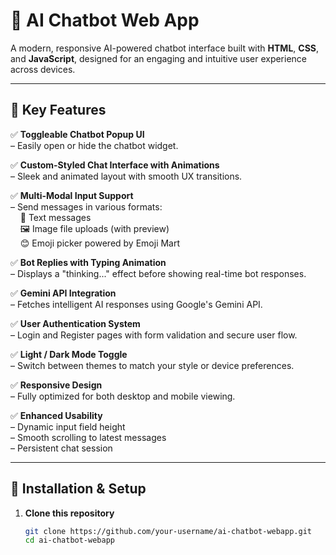 # 🤖 AI Chatbot Web App

A modern, responsive AI-powered chatbot interface built with **HTML**, **CSS**, and **JavaScript**, designed for an engaging and intuitive user experience across devices.

---

## 🌟 Key Features

✅ **Toggleable Chatbot Popup UI**  
– Easily open or hide the chatbot widget.

✅ **Custom-Styled Chat Interface with Animations**  
– Sleek and animated layout with smooth UX transitions.

✅ **Multi-Modal Input Support**  
– Send messages in various formats:  
&nbsp;&nbsp;&nbsp;&nbsp;📝 Text messages  
&nbsp;&nbsp;&nbsp;&nbsp;🖼️ Image file uploads (with preview)  
&nbsp;&nbsp;&nbsp;&nbsp;😊 Emoji picker powered by Emoji Mart  

✅ **Bot Replies with Typing Animation**  
– Displays a "thinking..." effect before showing real-time bot responses.

✅ **Gemini API Integration**  
– Fetches intelligent AI responses using Google's Gemini API.

✅ **User Authentication System**  
– Login and Register pages with form validation and secure user flow.

✅ **Light / Dark Mode Toggle**  
– Switch between themes to match your style or device preferences.

✅ **Responsive Design**  
– Fully optimized for both desktop and mobile viewing.

✅ **Enhanced Usability**  
– Dynamic input field height  
– Smooth scrolling to latest messages  
– Persistent chat session

---

## 🚀 Installation & Setup

1. **Clone this repository**
   ```bash
   git clone https://github.com/your-username/ai-chatbot-webapp.git
   cd ai-chatbot-webapp
